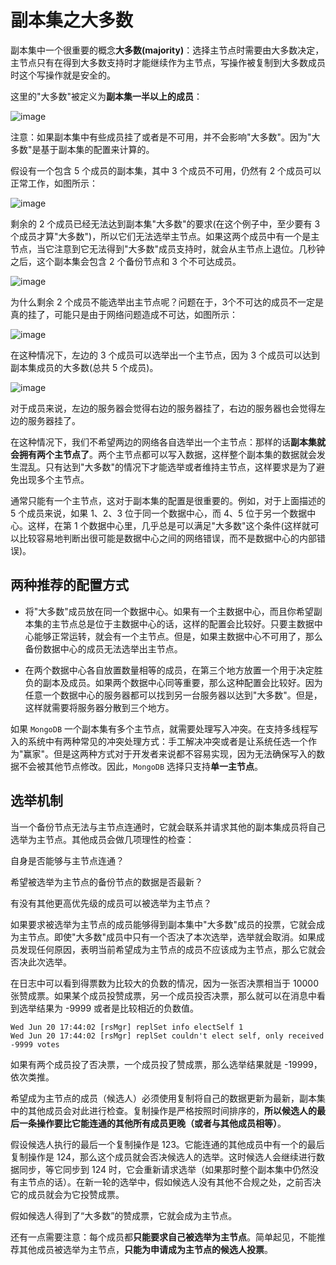# 副本集之大多数

副本集中一个很重要的概念**大多数(majority)**：选择主节点时需要由大多数决定，主节点只有在得到大多数支持时才能继续作为主节点，写操作被复制到大多数成员时这个写操作就是安全的。

这里的"大多数"被定义为**副本集一半以上的成员**：

![image](https://github.com/TomatoZ7/notes-of-tz/blob/master/nosql/MongoDB/images/mongo_replica_set_1.jpg)

注意：如果副本集中有些成员挂了或者是不可用，并不会影响"大多数"。因为"大多数"是基于副本集的配置来计算的。

假设有一个包含 5 个成员的副本集，其中 3 个成员不可用，仍然有 2 个成员可以正常工作，如图所示：

![image](https://github.com/TomatoZ7/notes-of-tz/blob/master/nosql/MongoDB/images/mongo_replica_set_2.jpg)

剩余的 2 个成员已经无法达到副本集"大多数"的要求(在这个例子中，至少要有 3 个成员才算"大多数")，所以它们无法选举主节点。如果这两个成员中有一个是主节点，当它注意到它无法得到"大多数"成员支持时，就会从主节点上退位。几秒钟之后，这个副本集会包含 2 个备份节点和 3 个不可达成员。

![image](https://github.com/TomatoZ7/notes-of-tz/blob/master/nosql/MongoDB/images/mongo_replica_set_3.jpg)

为什么剩余 2 个成员不能选举出主节点呢？问题在于，3个不可达的成员不一定是真的挂了，可能只是由于网络问题造成不可达，如图所示：

![image](https://github.com/TomatoZ7/notes-of-tz/blob/master/nosql/MongoDB/images/mongo_replica_set_4.jpg)

在这种情况下，左边的 3 个成员可以选举出一个主节点，因为 3 个成员可以达到副本集成员的大多数(总共 5 个成员)。

![image](https://github.com/TomatoZ7/notes-of-tz/blob/master/nosql/MongoDB/images/mongo_replica_set_5.jpg)

对于成员来说，左边的服务器会觉得右边的服务器挂了，右边的服务器也会觉得左边的服务器挂了。

在这种情况下，我们不希望两边的网络各自选举出一个主节点：那样的话**副本集就会拥有两个主节点了**。两个主节点都可以写入数据，这样整个副本集的数据就会发生混乱。只有达到"大多数"的情况下才能选举或者维持主节点，这样要求是为了避免出现多个主节点。

通常只能有一个主节点，这对于副本集的配置是很重要的。例如，对于上面描述的 5 个成员来说，如果 1、2、3 位于同一个数据中心，而 4、5 位于另一个数据中心。这样，在第 1 个数据中心里，几乎总是可以满足"大多数"这个条件(这样就可以比较容易地判断出很可能是数据中心之间的网络错误，而不是数据中心的内部错误)。

## 两种推荐的配置方式

+ 将"大多数"成员放在同一个数据中心。如果有一个主数据中心，而且你希望副本集的主节点总是位于主数据中心的话，这样的配置会比较好。只要主数据中心能够正常运转，就会有一个主节点。但是，如果主数据中心不可用了，那么备份数据中心的成员无法选举出主节点。

+ 在两个数据中心各自放置数量相等的成员，在第三个地方放置一个用于决定胜负的副本及成员。如果两个数据中心同等重要，那么这种配置会比较好。因为任意一个数据中心的服务器都可以找到另一台服务器以达到"大多数"。但是，这样就需要将服务器分散到三个地方。

如果 `MongoDB` 一个副本集有多个主节点，就需要处理写入冲突。在支持多线程写入的系统中有两种常见的冲突处理方式：手工解决冲突或者是让系统任选一个作为"赢家"。但是这两种方式对于开发者来说都不容易实现，因为无法确保写入的数据不会被其他节点修改。因此，`MongoDB` 选择只支持**单一主节点**。

## 选举机制

当一个备份节点无法与主节点连通时，它就会联系并请求其他的副本集成员将自己选举为主节点。其他成员会做几项理性的检查：

自身是否能够与主节点连通？

希望被选举为主节点的备份节点的数据是否最新？

有没有其他更高优先级的成员可以被选举为主节点？

如果要求被选举为主节点的成员能够得到副本集中"大多数"成员的投票，它就会成为主节点。即使"大多数"成员中只有一个否决了本次选举，选举就会取消。如果成员发现任何原因，表明当前希望成为主节点的成员不应该成为主节点，那么它就会否决此次选举。

在日志中可以看到得票数为比较大的负数的情况，因为一张否决票相当于 10000 张赞成票。如果某个成员投赞成票，另一个成员投否决票，那么就可以在消息中看到选举结果为 -9999 或者是比较相近的负数值。

```log
Wed Jun 20 17:44:02 [rsMgr] replSet info electSelf 1
Wed Jun 20 17:44:02 [rsMgr] replSet couldn't elect self, only received -9999 votes
```

如果有两个成员投了否决票，一个成员投了赞成票，那么选举结果就是 -19999，依次类推。

希望成为主节点的成员（候选人）必须使用复制将自己的数据更新为最新，副本集中的其他成员会对此进行检查。复制操作是严格按照时间排序的，**所以候选人的最后一条操作要比它能连通的其他所有成员更晚（或者与其他成员相等）**。

假设候选人执行的最后一个复制操作是 123。它能连通的其他成员中有一个的最后复制操作是 124，那么这个成员就会否决候选人的选举。这时候选人会继续进行数据同步，等它同步到 124 时，它会重新请求选举（如果那时整个副本集中仍然没有主节点的话）。在新一轮的选举中，假如候选人没有其他不合规之处，之前否决它的成员就会为它投赞成票。

假如候选人得到了“大多数”的赞成票，它就会成为主节点。

还有一点需要注意：每个成员都**只能要求自己被选举为主节点**。简单起见，不能推荐其他成员被选举为主节点，**只能为申请成为主节点的候选人投票**。